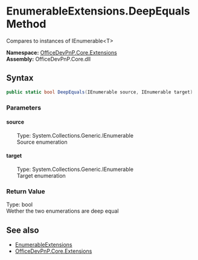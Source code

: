 # EnumerableExtensions.DeepEquals Method  
 Compares to instances of IEnumerable&lt;T&gt;   

**Namespace:** [OfficeDevPnP.Core.Extensions](OfficeDevPnP.Core.Extensions.md)  
**Assembly:** OfficeDevPnP.Core.dll  
## Syntax
```C#
public static bool DeepEquals(IEnumerable source, IEnumerable target)
```
### Parameters
#### source  
&emsp;&emsp;Type: System.Collections.Generic.IEnumerable  
&emsp;&emsp;Source enumeration  

  

#### target  
&emsp;&emsp;Type: System.Collections.Generic.IEnumerable  
&emsp;&emsp;Target enumeration  

  

### Return Value
Type: bool  
Wether the two enumerations are deep equal  


## See also
- [EnumerableExtensions](OfficeDevPnP.Core.Extensions.EnumerableExtensions.md) 
- [OfficeDevPnP.Core.Extensions](OfficeDevPnP.Core.Extensions.md) 
